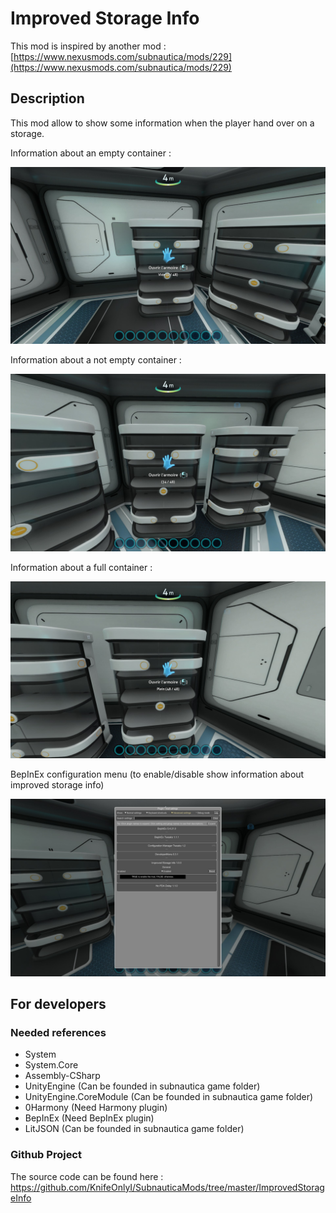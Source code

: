 ﻿# Improved Storage Info

This mod is inspired by another
mod : [https://www.nexusmods.com/subnautica/mods/229](https://www.nexusmods.com/subnautica/mods/229)

## Description

This mod allow to show some information when the player hand over on a storage.

Information about an empty container :

![](docs/images/empty.jpg)

Information about a not empty container :

![](docs/images/not_empty.jpg)

Information about a full container :

![](docs/images/full.jpg)

BepInEx configuration menu (to enable/disable show information about improved storage info)

![](docs/images/menu.jpg)

## For developers

### Needed references

- System
- System.Core
- Assembly-CSharp
- UnityEngine (Can be founded in subnautica game folder)
- UnityEngine.CoreModule (Can be founded in subnautica game folder)
- 0Harmony (Need Harmony plugin)
- BepInEx (Need BepInEx plugin)
- LitJSON (Can be founded in subnautica game folder)

### Github Project

The source code can be found here : https://github.com/KnifeOnlyI/SubnauticaMods/tree/master/ImprovedStorageInfo